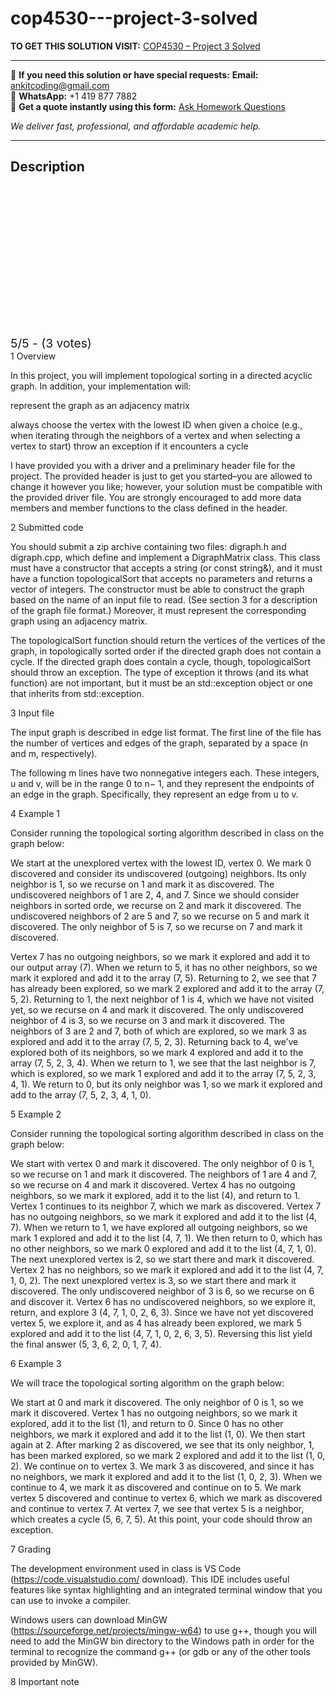 # cop4530---project-3-solved
**TO GET THIS SOLUTION VISIT:** [COP4530 – Project 3 Solved](https://www.ankitcodinghub.com/product/cop4530-project-3-solved-2/)


---

📩 **If you need this solution or have special requests:** **Email:** ankitcoding@gmail.com  
📱 **WhatsApp:** +1 419 877 7882  
📄 **Get a quote instantly using this form:** [Ask Homework Questions](https://www.ankitcodinghub.com/services/ask-homework-questions/)

*We deliver fast, professional, and affordable academic help.*

---

<h2>Description</h2>



<div class="kk-star-ratings kksr-auto kksr-align-center kksr-valign-top" data-payload="{&quot;align&quot;:&quot;center&quot;,&quot;id&quot;:&quot;113327&quot;,&quot;slug&quot;:&quot;default&quot;,&quot;valign&quot;:&quot;top&quot;,&quot;ignore&quot;:&quot;&quot;,&quot;reference&quot;:&quot;auto&quot;,&quot;class&quot;:&quot;&quot;,&quot;count&quot;:&quot;3&quot;,&quot;legendonly&quot;:&quot;&quot;,&quot;readonly&quot;:&quot;&quot;,&quot;score&quot;:&quot;5&quot;,&quot;starsonly&quot;:&quot;&quot;,&quot;best&quot;:&quot;5&quot;,&quot;gap&quot;:&quot;4&quot;,&quot;greet&quot;:&quot;Rate this product&quot;,&quot;legend&quot;:&quot;5\/5 - (3 votes)&quot;,&quot;size&quot;:&quot;24&quot;,&quot;title&quot;:&quot;COP4530 - Project 3 Solved&quot;,&quot;width&quot;:&quot;138&quot;,&quot;_legend&quot;:&quot;{score}\/{best} - ({count} {votes})&quot;,&quot;font_factor&quot;:&quot;1.25&quot;}">

<div class="kksr-stars">

<div class="kksr-stars-inactive">
            <div class="kksr-star" data-star="1" style="padding-right: 4px">


<div class="kksr-icon" style="width: 24px; height: 24px;"></div>
        </div>
            <div class="kksr-star" data-star="2" style="padding-right: 4px">


<div class="kksr-icon" style="width: 24px; height: 24px;"></div>
        </div>
            <div class="kksr-star" data-star="3" style="padding-right: 4px">


<div class="kksr-icon" style="width: 24px; height: 24px;"></div>
        </div>
            <div class="kksr-star" data-star="4" style="padding-right: 4px">


<div class="kksr-icon" style="width: 24px; height: 24px;"></div>
        </div>
            <div class="kksr-star" data-star="5" style="padding-right: 4px">


<div class="kksr-icon" style="width: 24px; height: 24px;"></div>
        </div>
    </div>

<div class="kksr-stars-active" style="width: 138px;">
            <div class="kksr-star" style="padding-right: 4px">


<div class="kksr-icon" style="width: 24px; height: 24px;"></div>
        </div>
            <div class="kksr-star" style="padding-right: 4px">


<div class="kksr-icon" style="width: 24px; height: 24px;"></div>
        </div>
            <div class="kksr-star" style="padding-right: 4px">


<div class="kksr-icon" style="width: 24px; height: 24px;"></div>
        </div>
            <div class="kksr-star" style="padding-right: 4px">


<div class="kksr-icon" style="width: 24px; height: 24px;"></div>
        </div>
            <div class="kksr-star" style="padding-right: 4px">


<div class="kksr-icon" style="width: 24px; height: 24px;"></div>
        </div>
    </div>
</div>


<div class="kksr-legend" style="font-size: 19.2px;">
            5/5 - (3 votes)    </div>
    </div>
1 Overview

In this project, you will implement topological sorting in a directed acyclic graph. In addition, your implementation will:

represent the graph as an adjacency matrix

always choose the vertex with the lowest ID when given a choice (e.g., when iterating through the neighbors of a vertex and when selecting a vertex to start) throw an exception if it encounters a cycle

I have provided you with a driver and a preliminary header file for the project. The provided header is just to get you started–you are allowed to change it however you like; however, your solution must be compatible with the provided driver file. You are strongly encouraged to add more data members and member functions to the class defined in the header.

2 Submitted code

You should submit a zip archive containing two files: digraph.h and digraph.cpp, which define and implement a DigraphMatrix class. This class must have a constructor that accepts a string (or const string&amp;), and it must have a function topologicalSort that accepts no parameters and returns a vector of integers. The constructor must be able to construct the graph based on the name of an input file to read. (See section 3 for a description of the graph file format.) Moreover, it must represent the corresponding graph using an adjacency matrix.

The topologicalSort function should return the vertices of the vertices of the graph, in topologically sorted order if the directed graph does not contain a cycle. If the directed graph does contain a cycle, though, topologicalSort should throw an exception. The type of exception it throws (and its what function) are not important, but it must be an std::exception object or one that inherits from std::exception.

3 Input file

The input graph is described in edge list format. The first line of the file has the number of vertices and edges of the graph, separated by a space (n and m, respectively).

The following m lines have two nonnegative integers each. These integers, u and v, will be in the range 0 to n− 1, and they represent the endpoints of an edge in the graph. Specifically, they represent an edge from u to v.

4 Example 1

Consider running the topological sorting algorithm described in class on the graph below:

We start at the unexplored vertex with the lowest ID, vertex 0. We mark 0 discovered and consider its undiscovered (outgoing) neighbors. Its only neighbor is 1, so we recurse on 1 and mark it as discovered. The undiscovered neighbors of 1 are 2, 4, and 7. Since we should consider neighbors in sorted orde, we recurse on 2 and mark it discovered. The undiscovered neighbors of 2 are 5 and 7, so we recurse on 5 and mark it discovered. The only neighbor of 5 is 7, so we recurse on 7 and mark it discovered.

Vertex 7 has no outgoing neighbors, so we mark it explored and add it to our output array (7). When we return to 5, it has no other neighbors, so we mark it explored and add it to the array (7, 5). Returning to 2, we see that 7 has already been explored, so we mark 2 explored and add it to the array (7, 5, 2). Returning to 1, the next neighbor of 1 is 4, which we have not visited yet, so we recurse on 4 and mark it discovered. The only undiscovered neighbor of 4 is 3, so we recurse on 3 and mark it discovered. The neighbors of 3 are 2 and 7, both of which are explored, so we mark 3 as explored and add it to the array (7, 5, 2, 3). Returning back to 4, we’ve explored both of its neighbors, so we mark 4 explored and add it to the array (7, 5, 2, 3, 4). When we return to 1, we see that the last neighbor is 7, which is explored, so we mark 1 explored and add it to the array (7, 5, 2, 3, 4, 1). We return to 0, but its only neighbor was 1, so we mark it explored and add to the array (7, 5, 2, 3, 4, 1, 0).

5 Example 2

Consider running the topological sorting algorithm described in class on the graph below:

We start with vertex 0 and mark it discovered. The only neighbor of 0 is 1, so we recurse on 1 and mark it discovered. The neighbors of 1 are 4 and 7, so we recurse on 4 and mark it discovered. Vertex 4 has no outgoing neighbors, so we mark it explored, add it to the list (4), and return to 1. Vertex 1 continues to its neighbor 7, which we mark as discovered. Vertex 7 has no outgoing neighbors, so we mark it explored and add it to the list (4, 7). When we return to 1, we have explored all outgoing neighbors, so we mark 1 explored and add it to the list (4, 7, 1). We then return to 0, which has no other neighbors, so we mark 0 explored and add it to the list (4, 7, 1, 0). The next unexplored vertex is 2, so we start there and mark it discovered. Vertex 2 has no neighbors, so we mark it explored and add it to the list (4, 7, 1, 0, 2). The next unexplored vertex is 3, so we start there and mark it discovered. The only undiscovered neighbor of 3 is 6, so we recurse on 6 and discover it. Vertex 6 has no undiscovered neighbors, so we explore it, return, and explore 3 (4, 7, 1, 0, 2, 6, 3). Since we have not yet discovered vertex 5, we explore it, and as 4 has already been explored, we mark 5 explored and add it to the list (4, 7, 1, 0, 2, 6, 3, 5). Reversing this list yield the final answer (5, 3, 6, 2, 0, 1, 7, 4).

6 Example 3

We will trace the topological sorting algorithm on the graph below:

We start at 0 and mark it discovered. The only neighbor of 0 is 1, so we mark it discovered. Vertex 1 has no outgoing neighbors, so we mark it explored, add it to the list (1), and return to 0. Since 0 has no other neighbors, we mark it explored and add it to the list (1, 0). We then start again at 2. After marking 2 as discovered, we see that its only neighbor, 1, has been marked explored, so we mark 2 explored and add it to the list (1, 0, 2). We continue on to vertex 3. We mark 3 as discovered, and since it has no neighbors, we mark it explored and add it to the list (1, 0, 2, 3). When we continue to 4, we mark it as discovered and continue on to 5. We mark vertex 5 discovered and continue to vertex 6, which we mark as discovered and continue to vertex 7. At vertex 7, we see that vertex 5 is a neighbor, which creates a cycle (5, 6, 7, 5). At this point, your code should throw an exception.

7 Grading

The development environment used in class is VS Code (https://code.visualstudio.com/ download). This IDE includes useful features like syntax highlighting and an integrated terminal window that you can use to invoke a compiler.

Windows users can download MinGW (https://sourceforge.net/projects/mingw-w64) to use g++, though you will need to add the MinGW bin directory to the Windows path in order for the terminal to recognize the command g++ (or gdb or any of the other tools provided by MinGW).

8 Important note
